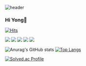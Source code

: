 <!--
**codrae/codrae** is a ✨ _special_ ✨ repository because its `README.md` (this file) appears on your GitHub profile.

Here are some ideas to get you started:

- 🔭 I’m currently working on ...
- 🌱 I’m currently learning ...
- 👯 I’m looking to collaborate on ...
- 🤔 I’m looking for help with ...
- 💬 Ask me about ...
- 📫 How to reach me: ...
- 😄 Pronouns: ...
- ⚡ Fun fact: ...
-->

![header](https://capsule-render.vercel.app/api?type=waving&color=auto&height=200&section=header&them=doktyonight&text=DEV%20YONG&fontSize=40)

### Hi Yong👋
[![Hits](https://hits.seeyoufarm.com/api/count/incr/badge.svg?url=https%3A%2F%2Fgithub.com%2Fcodrae&count_bg=%2379C83D&title_bg=%23555555&icon=github.svg&icon_color=%23E7E7E7&title=Github&edge_flat=false)](https://hits.seeyoufarm.com)

<a href="버튼을 눌렀을 때 이동할 링크" target="_blank"><img src="https://img.shields.io/badge/C++-00599C?style=for-the-badge&logo=cplusplus&logoColor=black"/></a>
<a href="버튼을 눌렀을 때 이동할 링크" target="_blank"><img src="https://img.shields.io/badge/solidity-363636?style=for-the-badge&logo=Solidity&logoColor=black"/></a>
<a href="버튼을 눌렀을 때 이동할 링크" target="_blank"><img src="https://img.shields.io/badge/Flutter-02569B?style=for-the-badge&logo=flutter&logoColor=black"/></a>
<a href="버튼을 눌렀을 때 이동할 링크" target="_blank"><img src="https://img.shields.io/badge/React-61DAFB?style=for-the-badge&logo=react&logoColor=black"/></a>
<a href="버튼을 눌렀을 때 이동할 링크" target="_blank"><img src="https://img.shields.io/badge/Python-3776AB?style=for-the-badge&logo=python&logoColor=white"/></a>



![Anurag's GitHub stats](https://github-readme-stats.vercel.app/api?username=codrae&show_icons=true&theme=shadow_blue)
[![Top Langs](https://github-readme-stats.vercel.app/api/top-langs/?username=codrae)](https://github.com/anuraghazra/github-readme-stats)


[![Solved.ac Profile](http://mazassumnida.wtf/api/v2/generate_badge?boj=kyj1379)](https://solved.ac/kyj1379/)
